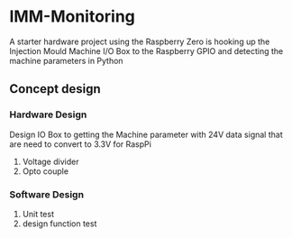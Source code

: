 # IMM-Monitoring
A starter hardware project using the Raspberry Zero is hooking up the Injection Mould Machine I/O Box to the Raspberry GPIO and detecting the machine parameters in Python


## Concept design
### Hardware Design
Design IO Box to getting the Machine parameter with 24V data signal that are need to convert to 3.3V for RaspPi 
  1. Voltage divider
  2. Opto couple

### Software Design
  1. Unit test
  2. design function test
